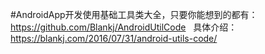 
#AndroidApp开发使用基础工具类大全，只要你能想到的都有：https://github.com/Blankj/AndroidUtilCode  
                                 具体介绍：https://blankj.com/2016/07/31/android-utils-code/
                                 
